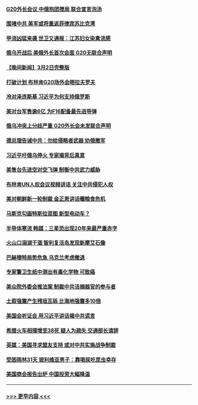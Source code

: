 #### [G20外长会议 中俄抱团搅局 联合宣言泡汤](../pages/prog202/a103661173.md?t=03031543) 
#### [围堵中共 美军或将重返菲律宾苏比克湾](../pages/prog202/a103661152.md?t=03031543) 
#### [甲流凶猛来袭 世卫又通报：江苏妇女染禽流感](../pages/prog202/a103661158.md?t=03031543) 
#### [俄乌开战后 美俄外长首次会面 G20无联合声明](../pages/prog202/a103661150.md?t=03031543) 
#### [【晚间新闻】3月2日完整版](../pages/prog202/a103661140.md?t=03031543) 
#### [打破计划 布林肯G20场外会晤拉夫罗夫](../pages/prog202/a103661080.md?t=03031543) 
#### [冷对泽连斯基 习近平为何支持俄罗斯](../pages/prog202/a103661082.md?t=03031543) 
#### [美对台军售逾6亿 为F16配备最先进导弹](../pages/prog202/a103661083.md?t=03031543) 
#### [俄乌冲突上分歧严重 G20外长会未发联合声明](../pages/prog202/a103661079.md?t=03031543) 
#### [德总理告诫中共：勿给侵略者武器 劝俄撤军](../pages/prog202/a103661081.md?t=03031543) 
#### [习近平吁俄乌停火 专家揭背后真意](../pages/prog202/a103660587.md?t=03031543) 
#### [美售台先进空对空飞弹 制衡中共武力威胁](../pages/prog202/a103660831.md?t=03031543) 
#### [布林肯UN人权会议视频讲话 关注中共侵犯人权](../pages/prog202/a103660832.md?t=03031543) 
#### [美对朝鲜新一轮制裁  金正恩讲话曝粮食危机](../pages/prog202/a103660834.md?t=03031543) 
#### [马斯克勾画特斯拉蓝图 新型电动车？](../pages/prog202/a103660835.md?t=03031543) 
#### [半导体寒流 韩媒：三星恐出现20年来最严重赤字](../pages/prog202/a103660687.md?t=03031543) 
#### [火山口潟湖干涸 智利复活岛发现新摩艾石像](../pages/prog202/a103660637.md?t=03031543) 
#### [巴赫穆特局势危急 乌克兰考虑撤退](../pages/prog202/a103660611.md?t=03031543) 
#### [专家警卫生纸中测出有毒化学物 可致癌](../pages/prog202/a103660618.md?t=03031543) 
#### [美众院外委会推法案 制裁中共活摘器官的参与者](../pages/prog202/a103660621.md?t=03031543) 
#### [土叙强震产生残垣瓦砾 比海地强震多10倍](../pages/prog202/a103660573.md?t=03031543) 
#### [美国会听证会 用习近平讲话揭中共谎言](../pages/prog202/a103660571.md?t=03031543) 
#### [希腊火车相撞增至38死 疑人为疏失 交通部长请辞](../pages/prog202/a103660412.md?t=03031543) 
#### [英媒：美国寻求盟友支持 或对中共实施战争制裁](../pages/prog202/a103660369.md?t=03031543) 
#### [受困雨林31天 玻利维亚男子：靠喝尿吃昆虫幸存](../pages/prog202/a103660395.md?t=03031543) 
#### [美国商会报告出炉 中国投资大幅降温](../pages/prog202/a103660329.md?t=03031543) 

----
#### [ >>> 更早内容 <<< ](../indexes/prog202-earlier.md)
